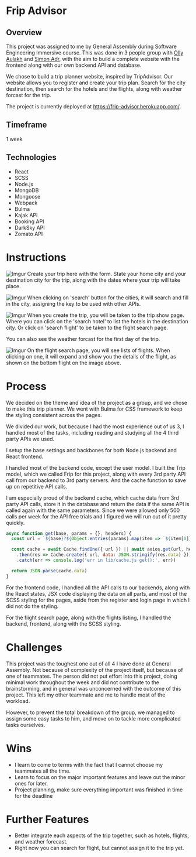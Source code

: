 # Frip Advisor
## Overview
This project was assigned to me by General Assembly during Software Engineering Immersive course. This was done in 3 people group with [Olly Aulakh](https://github.com/ollyaulakh) and [Simon Adr](https://github.com/simonadr), with the aim to build a complete website with the frontend along with our own backend API and database.

We chose to build a trip planner website, inspired by TripAdvisor. Our website allows you to register and create your trip plan. Search for the city destination, then search for the hotels and the flights, along with weather forcast for the trip.

The project is currently deployed at https://frip-advisor.herokuapp.com/.

## Timeframe
1 week

## Technologies
* React
* SCSS
* Node.js
* MongoDB
* Mongoose
* Webpack
* Bulma
* Kajak API
* Booking API
* DarkSky API
* Zomato API

# Instructions
![Imgur](https://i.imgur.com/ERmuOvX.png)
Create your trip here with the form. State your home city and your destination city for the trip, along with the dates where your trip will take place.

![Imgur](https://i.imgur.com/2Yn4o8p.png)
When clicking on 'search' button for the cities, it will search and fill in the city, assigning the key to be used with other APIs.

![Imgur](https://i.imgur.com/t4S7NO6.png)
When you create the trip, you will be taken to the trip show page. Where you can click on the 'search hotel' to list the hotels in the destination city. Or click on 'search flight' to be taken to the flight search page.

You can also see the weather forcast for the first day of the trip.

![Imgur](https://i.imgur.com/KN8fADI.png)
On the flight search page, you will see lists of flights. When clicking on one, it will expand and show you the details of the flight, as shown on the bottom flight on the image above.

# Process
We decided on the theme and idea of the project as a group, and we chose to make this trip planner. We went with Bulma for CSS framework to keep the styling consistent across the pages.

We divided our work, but because I had the most experience out of us 3, I handled most of the tasks, including reading and studying all the 4 third party APIs we used.

I setup the base settings and backbones for both Node.js backend and React frontend.

I handled most of the backend code, except the user model. I built the Trip model, which we called Frip for this project, along with every 3rd party API call from our backend to 3rd party servers. And the cache function to save up on repetitive API calls.

I am especially proud of the backend cache, which cache data from 3rd party API calls, store it in the database and return the data if the same API is called again with the same parameters. Since we were allowed only 500 calls per week for the API free trials and I figured we will run out of it pretty quickly.
```jsx
async function get(base, params = {}, headers) {
  const url = `${base}?${Object.entries(params).map(item => `${item[0]}=${item[1]}`).join('&')}`

  const cache = await Cache.findOne({ url }) || await axios.get(url, headers)
    .then(res => Cache.create({ url, data: JSON.stringify(res.data) }))
    .catch(err => console.log('err in lib/cache.js get():', err))

  return JSON.parse(cache.data)
}
```

For the frontend code, I handled all the API calls to our backends, along with the React states, JSX code displaying the data on all parts, and most of the SCSS styling for the pages, aside from the register and login page in which I did not do the styling.

For the flight search page, along with the flights listing, I handled the backend, frontend, along with the SCSS styling.

# Challenges
This project was the toughest one out of all 4 I have done at General Assembly. Not because of complexity of the project itself, but because of one of teammates. The person did not put effort into this project, doing minimal work throughout the week and did not contribute to the brainstorming, and in general was unconcerned with the outcome of this project. This left my other teammate and me to handle most of the workload.

However, to prevent the total breakdown of the group, we managed to assign some easy tasks to him, and move on to tackle more complicated tasks ourselves.

# Wins
* I learn to come to terms with the fact that I cannot choose my teammates all the time.
* Learn to focus on the major important features and leave out the minor ones for later.
* Project planning, make sure everything important was finished in time for the deadline

# Further Features
* Better integrate each aspects of the trip together, such as hotels, flights, and weather forecast.
* Right now you can search for flight, but cannot assign it to the trip yet.

